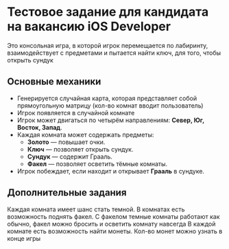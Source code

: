 # Тестовое задание для кандидата на вакансию iOS Developer

Это консольная игра, в которой игрок перемещается по лабиринту, взаимодействует с предметами и пытается найти ключ, для того, чтобы открыть сундук 

## Основные механики

- Генерируется случайная карта, которая представляет собой прямоугольную матрицу (кол-во комнат вводит пользователь)
- Игрок появляется в случайной комнате
- Игрок может двигаться по четырём направлениям: **Север, Юг, Восток, Запад**.
- Каждая комната может содержать предметы:
  - **Золото** — повышает очки.
  - **Ключ** — позволяет открыть сундук.
  - **Сундук** —  содержит Грааль.
  - **Факел** — позволяет осветить тёмные комнаты.
- Игрок побеждает, если находит и открывает **Грааль** в сундуке.

## Дополнительные задания

Каждая комната имеет шанс стать темной. В комнатах есть возможность поднять факел. С факелом темные комнаты работают как обычно, факел можно бросить и осветить комнату навсегда
В каждой комнате есть возможность найти монеты. Кол-во монет можно узнать в конце игры
